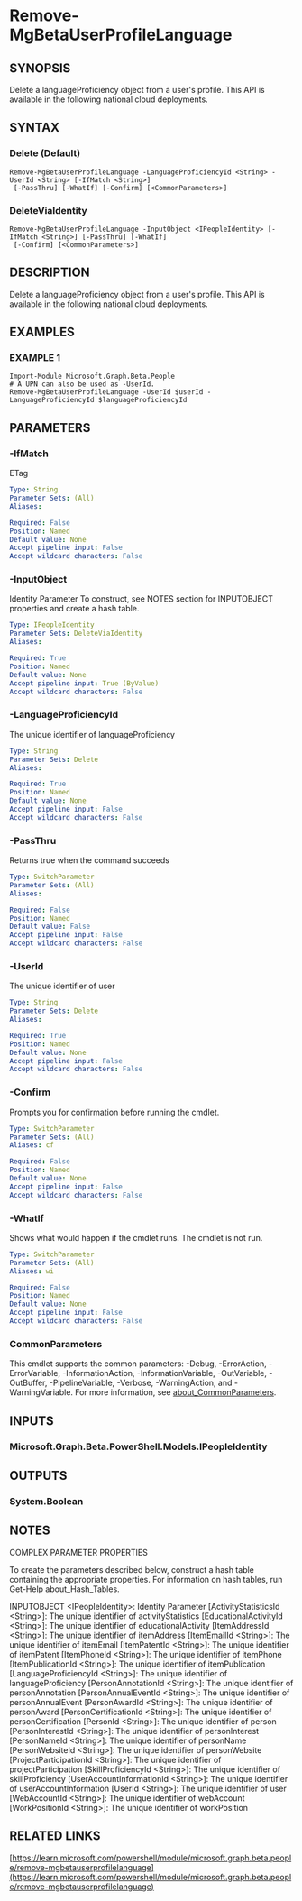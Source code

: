 ﻿---
external help file: Microsoft.Graph.Beta.People-help.xml
Module Name: Microsoft.Graph.Beta.People
online version: https://learn.microsoft.com/powershell/module/microsoft.graph.beta.people/remove-mgbetauserprofilelanguage
schema: 2.0.0
---

# Remove-MgBetaUserProfileLanguage

## SYNOPSIS
Delete a languageProficiency object from a user's profile.
This API is available in the following national cloud deployments.

## SYNTAX

### Delete (Default)
```
Remove-MgBetaUserProfileLanguage -LanguageProficiencyId <String> -UserId <String> [-IfMatch <String>]
 [-PassThru] [-WhatIf] [-Confirm] [<CommonParameters>]
```

### DeleteViaIdentity
```
Remove-MgBetaUserProfileLanguage -InputObject <IPeopleIdentity> [-IfMatch <String>] [-PassThru] [-WhatIf]
 [-Confirm] [<CommonParameters>]
```

## DESCRIPTION
Delete a languageProficiency object from a user's profile.
This API is available in the following national cloud deployments.

## EXAMPLES

### EXAMPLE 1
```
Import-Module Microsoft.Graph.Beta.People
# A UPN can also be used as -UserId.
Remove-MgBetaUserProfileLanguage -UserId $userId -LanguageProficiencyId $languageProficiencyId
```

## PARAMETERS

### -IfMatch
ETag

```yaml
Type: String
Parameter Sets: (All)
Aliases:

Required: False
Position: Named
Default value: None
Accept pipeline input: False
Accept wildcard characters: False
```

### -InputObject
Identity Parameter
To construct, see NOTES section for INPUTOBJECT properties and create a hash table.

```yaml
Type: IPeopleIdentity
Parameter Sets: DeleteViaIdentity
Aliases:

Required: True
Position: Named
Default value: None
Accept pipeline input: True (ByValue)
Accept wildcard characters: False
```

### -LanguageProficiencyId
The unique identifier of languageProficiency

```yaml
Type: String
Parameter Sets: Delete
Aliases:

Required: True
Position: Named
Default value: None
Accept pipeline input: False
Accept wildcard characters: False
```

### -PassThru
Returns true when the command succeeds

```yaml
Type: SwitchParameter
Parameter Sets: (All)
Aliases:

Required: False
Position: Named
Default value: False
Accept pipeline input: False
Accept wildcard characters: False
```

### -UserId
The unique identifier of user

```yaml
Type: String
Parameter Sets: Delete
Aliases:

Required: True
Position: Named
Default value: None
Accept pipeline input: False
Accept wildcard characters: False
```

### -Confirm
Prompts you for confirmation before running the cmdlet.

```yaml
Type: SwitchParameter
Parameter Sets: (All)
Aliases: cf

Required: False
Position: Named
Default value: None
Accept pipeline input: False
Accept wildcard characters: False
```

### -WhatIf
Shows what would happen if the cmdlet runs.
The cmdlet is not run.

```yaml
Type: SwitchParameter
Parameter Sets: (All)
Aliases: wi

Required: False
Position: Named
Default value: None
Accept pipeline input: False
Accept wildcard characters: False
```

### CommonParameters
This cmdlet supports the common parameters: -Debug, -ErrorAction, -ErrorVariable, -InformationAction, -InformationVariable, -OutVariable, -OutBuffer, -PipelineVariable, -Verbose, -WarningAction, and -WarningVariable. For more information, see [about_CommonParameters](http://go.microsoft.com/fwlink/?LinkID=113216).

## INPUTS

### Microsoft.Graph.Beta.PowerShell.Models.IPeopleIdentity
## OUTPUTS

### System.Boolean
## NOTES
COMPLEX PARAMETER PROPERTIES

To create the parameters described below, construct a hash table containing the appropriate properties.
For information on hash tables, run Get-Help about_Hash_Tables.

INPUTOBJECT \<IPeopleIdentity\>: Identity Parameter
  \[ActivityStatisticsId \<String\>\]: The unique identifier of activityStatistics
  \[EducationalActivityId \<String\>\]: The unique identifier of educationalActivity
  \[ItemAddressId \<String\>\]: The unique identifier of itemAddress
  \[ItemEmailId \<String\>\]: The unique identifier of itemEmail
  \[ItemPatentId \<String\>\]: The unique identifier of itemPatent
  \[ItemPhoneId \<String\>\]: The unique identifier of itemPhone
  \[ItemPublicationId \<String\>\]: The unique identifier of itemPublication
  \[LanguageProficiencyId \<String\>\]: The unique identifier of languageProficiency
  \[PersonAnnotationId \<String\>\]: The unique identifier of personAnnotation
  \[PersonAnnualEventId \<String\>\]: The unique identifier of personAnnualEvent
  \[PersonAwardId \<String\>\]: The unique identifier of personAward
  \[PersonCertificationId \<String\>\]: The unique identifier of personCertification
  \[PersonId \<String\>\]: The unique identifier of person
  \[PersonInterestId \<String\>\]: The unique identifier of personInterest
  \[PersonNameId \<String\>\]: The unique identifier of personName
  \[PersonWebsiteId \<String\>\]: The unique identifier of personWebsite
  \[ProjectParticipationId \<String\>\]: The unique identifier of projectParticipation
  \[SkillProficiencyId \<String\>\]: The unique identifier of skillProficiency
  \[UserAccountInformationId \<String\>\]: The unique identifier of userAccountInformation
  \[UserId \<String\>\]: The unique identifier of user
  \[WebAccountId \<String\>\]: The unique identifier of webAccount
  \[WorkPositionId \<String\>\]: The unique identifier of workPosition

## RELATED LINKS

[https://learn.microsoft.com/powershell/module/microsoft.graph.beta.people/remove-mgbetauserprofilelanguage](https://learn.microsoft.com/powershell/module/microsoft.graph.beta.people/remove-mgbetauserprofilelanguage)


